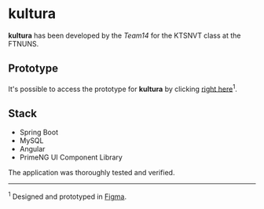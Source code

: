 # kultura

**kultura** has been developed by the _Team14_ for the KTSNVT class at the FTNUNS.

## Prototype

It's possible to access the prototype for **kultura** by clicking [right here](https://www.figma.com/file/6ZByNRfWgnljD2zWWPX4mO/kultura?node-id=0%3A1)<sup>1</sup>.

## Stack

* Spring Boot
* MySQL
* Angular
* PrimeNG UI Component Library

The application was thoroughly tested and verified.

---

<sup>1</sup> Designed and prototyped in [Figma](https://www.figma.com/).
